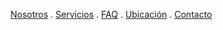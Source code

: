 [Nosotros](./Nosotros.md) . [Servicios](./servicios.md) . [FAQ](FAQ.md) . [Ubicación](Ubicacion.md) . [Contacto](./Contacto.md)
